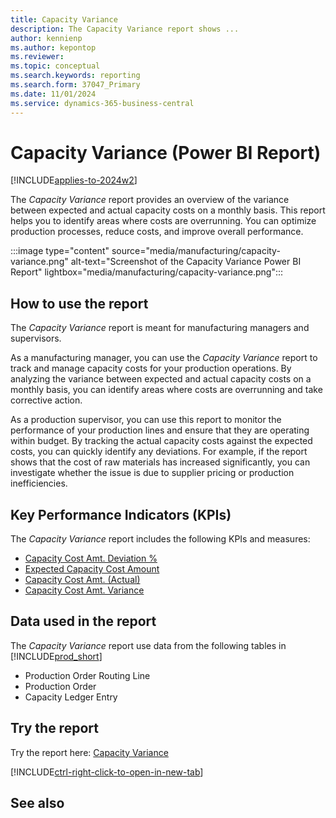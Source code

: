```yaml
---
title: Capacity Variance
description: The Capacity Variance report shows ...
author: kennienp
ms.author: kepontop
ms.reviewer:
ms.topic: conceptual
ms.search.keywords: reporting
ms.search.form: 37047_Primary
ms.date: 11/01/2024
ms.service: dynamics-365-business-central
---
```


# Capacity Variance (Power BI Report)

[!INCLUDE[applies-to-2024w2](includes/applies-to-2024w2.md)]

The *Capacity Variance* report provides an overview of the variance between expected and actual capacity costs on a monthly basis. This report helps you to identify areas where costs are overrunning. You can optimize production processes, reduce costs, and improve overall performance.

:::image type="content" source="media/manufacturing/capacity-variance.png" alt-text="Screenshot of the Capacity Variance Power BI Report" lightbox="media/manufacturing/capacity-variance.png":::

## How to use the report

The *Capacity Variance* report is meant for manufacturing managers and supervisors.

As a manufacturing manager, you can use the *Capacity Variance* report to track and manage capacity costs for your production operations. By analyzing the variance between expected and actual capacity costs on a monthly basis, you can identify areas where costs are overrunning and take corrective action.

As a production supervisor, you can use this report to monitor the performance of your production lines and ensure that they are operating within budget. By tracking the actual capacity costs against the expected costs, you can quickly identify any deviations. For example, if the report shows that the cost of raw materials has increased significantly, you can investigate whether the issue is due to supplier pricing or production inefficiencies.

## Key Performance Indicators (KPIs)

The *Capacity Variance* report includes the following KPIs and measures: 

- [Capacity Cost Amt. Deviation %](####)
- [Expected Capacity Cost Amount](####)
- [Capacity Cost Amt. (Actual)](####)
- [Capacity Cost Amt. Variance](####)

## Data used in the report

The *Capacity Variance* report use data from the following tables in [!INCLUDE[prod_short](includes/prod_short.md)]

- Production Order Routing Line
- Production Order
- Capacity Ledger Entry
  
## Try the report

Try the report here: [Capacity Variance](https://businesscentral.dynamics.com?page=37047)

[!INCLUDE[ctrl-right-click-to-open-in-new-tab](includes/ctrl-right-click-to-open-in-new-tab.md)]

## See also

